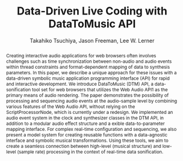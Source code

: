 --- 
  title: "Data-Driven Live Coding with DataToMusic API" 
  abstract: "Creating interactive audio applications for web browsers often involves challenges such as time synchronization between non-audio and audio events within thread constraints and format-dependent mapping of data to synthesis parameters. In this paper, we describe a unique approach for these issues with a data-driven symbolic music application programming interface (API) for rapid and interactive development. We introduce DataToMusic (DTM) API, a data-sonification tool set for web browsers that utilizes the Web Audio API1 as the primary means of audio rendering. The paper demonstrates the possibility of processing and sequencing audio events at the audio-sample level by combining various features of the Web Audio API, without relying on the ScriptProcessorNode, which is currently under a redesign. We implemented an audio event system in the clock and synthesizer classes in the DTM API, in addition to a modular audio effect structure and a exible data-to-parameter mapping interface. For complex real-time configuration and sequencing, we also present a model system for creating reusable functions with a data-agnostic interface and symbolic musical transformations. Using these tools, we aim to create a seamless connection between high-level (musical structure) and low-level (sample rate) processing in the context of real-time data sonification." 
  address: "Atlanta, Georgia" 
  author: "Takahiko Tsuchiya, Jason Freeman, Lee W. Lerner" 
  booktitle: "Proceedings of the International Web Audio Conference" 
  editor: "Jason Freeman, Alexander Lerch, Matthew Paradis" 
  month: "Proceedings of the International Web Audio Conference"
  pages: "" 
  publisher: "Georgia Tech" 
  series: "WAC '16"
  type: "Paper"  
  year: "2016" 
  id: "2016_55" 
  tags: year2016
  media: https://smartech.gatech.edu/bitstream/handle/1853/54590/data-driven_videostream.html?sequence=8&isAllowed=y 
  pdflink: /_data/papers/pdf/2016/2016_55.pdf
  ISSN: 2663-5844
---
